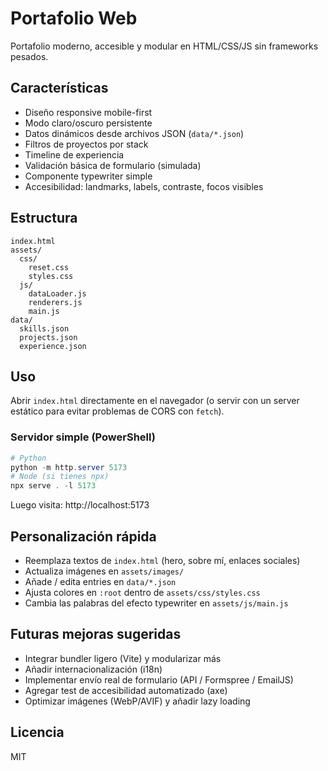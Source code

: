 # Portafolio Web

Portafolio moderno, accesible y modular en HTML/CSS/JS sin frameworks pesados.

## Características
- Diseño responsive mobile-first
- Modo claro/oscuro persistente
- Datos dinámicos desde archivos JSON (`data/*.json`)
- Filtros de proyectos por stack
- Timeline de experiencia
- Validación básica de formulario (simulada)
- Componente typewriter simple
- Accesibilidad: landmarks, labels, contraste, focos visibles

## Estructura
```
index.html
assets/
  css/
    reset.css
    styles.css
  js/
    dataLoader.js
    renderers.js
    main.js
data/
  skills.json
  projects.json
  experience.json
```

## Uso
Abrir `index.html` directamente en el navegador (o servir con un server estático para evitar problemas de CORS con `fetch`).

### Servidor simple (PowerShell)
```powershell
# Python
python -m http.server 5173
# Node (si tienes npx)
npx serve . -l 5173
```
Luego visita: http://localhost:5173

## Personalización rápida
- Reemplaza textos de `index.html` (hero, sobre mí, enlaces sociales)
- Actualiza imágenes en `assets/images/`
- Añade / edita entries en `data/*.json`
- Ajusta colores en `:root` dentro de `assets/css/styles.css`
- Cambia las palabras del efecto typewriter en `assets/js/main.js`

## Futuras mejoras sugeridas
- Integrar bundler ligero (Vite) y modularizar más
- Añadir internacionalización (i18n)
- Implementar envío real de formulario (API / Formspree / EmailJS)
- Agregar test de accesibilidad automatizado (axe)
- Optimizar imágenes (WebP/AVIF) y añadir lazy loading

## Licencia
MIT
